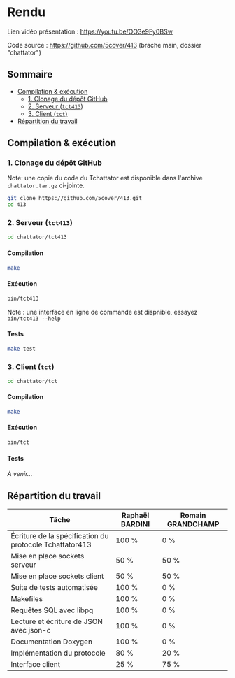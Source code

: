 # Rendu

Lien vidéo présentation : <https://youtu.be/OO3e9Fy0BSw>

Code source : <https://github.com/5cover/413> (brache main, dossier "chattator")

<!-- omit from toc -->
## Sommaire

- [Compilation \& exécution](#compilation--exécution)
  - [1. Clonage du dépôt GitHub](#1-clonage-du-dépôt-github)
  - [2. Serveur (`tct413`)](#2-serveur-tct413)
  - [3. Client (`tct`)](#3-client-tct)
- [Répartition du travail](#répartition-du-travail)

## Compilation & exécution

### 1. Clonage du dépôt GitHub

Note: une copie du code du Tchattator est disponible dans l'archive `chattator.tar.gz` ci-jointe.

```sh
git clone https://github.com/5cover/413.git
cd 413
```

### 2. Serveur (`tct413`)

```sh
cd chattator/tct413
```

#### Compilation

```sh
make
```

#### Exécution

```sh
bin/tct413
```

Note&nbsp;: une interface en ligne de commande est dispnible, essayez `bin/tct413 --help`

#### Tests

```sh
make test
```

### 3. Client (`tct`)

```sh
cd chattator/tct
```

#### Compilation

```sh
make
```

#### Exécution

```sh
bin/tct
```

#### Tests

*À venir...*

## Répartition du travail

| Tâche                                                   | Raphaël BARDINI | Romain GRANDCHAMP |
| ------------------------------------------------------- | --------------- | ----------------- |
| Écriture de la spécification du protocole Tchattator413 | 100&nbsp;%      | 0&nbsp;%          |
| Mise en place sockets serveur                           | 50&nbsp;%       | 50&nbsp;%         |
| Mise en place sockets client                            | 50&nbsp;%       | 50&nbsp;%         |
| Suite de tests automatisée                              | 100&nbsp;%      | 0&nbsp;%          |
| Makefiles                                               | 100&nbsp;%      | 0&nbsp;%          |
| Requêtes SQL avec libpq                                 | 100&nbsp;%      | 0&nbsp;%          |
| Lecture et écriture de JSON avec json-c                 | 100&nbsp;%      | 0&nbsp;%          |
| Documentation Doxygen                                   | 100&nbsp;%      | 0&nbsp;%          |
| Implémentation du protocole                             | 80&nbsp;%       | 20&nbsp;%         |
| Interface client                                        | 25&nbsp;%       | 75&nbsp;%         |
